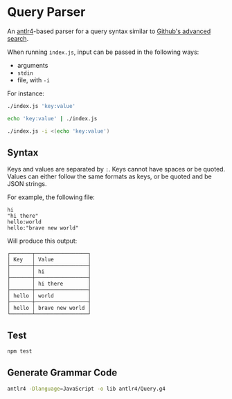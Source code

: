 # Query Parser

An [antlr4](http://www.antlr.org/)-based parser for a query syntax similar to [Github's advanced search](https://help.github.com/articles/search-syntax/).

When running `index.js`, input can be passed in the following ways:

- arguments
- `stdin`
- file, with `-i`

For instance:

```bash
./index.js 'key:value'

echo 'key:value' | ./index.js

./index.js -i <(echo 'key:value')
```

## Syntax

Keys and values are separated by `:`. Keys cannot have spaces or be quoted. Values can either follow the same formats as keys, or be quoted and be JSON strings.

For example, the following file:

```
hi
"hi there"
hello:world
hello:"brave new world"
```

Will produce this output:

```
┌───────┬─────────────────┐
│ Key   │ Value           │
├───────┼─────────────────┤
│       │ hi              │
├───────┼─────────────────┤
│       │ hi there        │
├───────┼─────────────────┤
│ hello │ world           │
├───────┼─────────────────┤
│ hello │ brave new world │
└───────┴─────────────────┘
```

## Test

```bash
npm test
```

## Generate Grammar Code

```bash
antlr4 -Dlanguage=JavaScript -o lib antlr4/Query.g4
```
